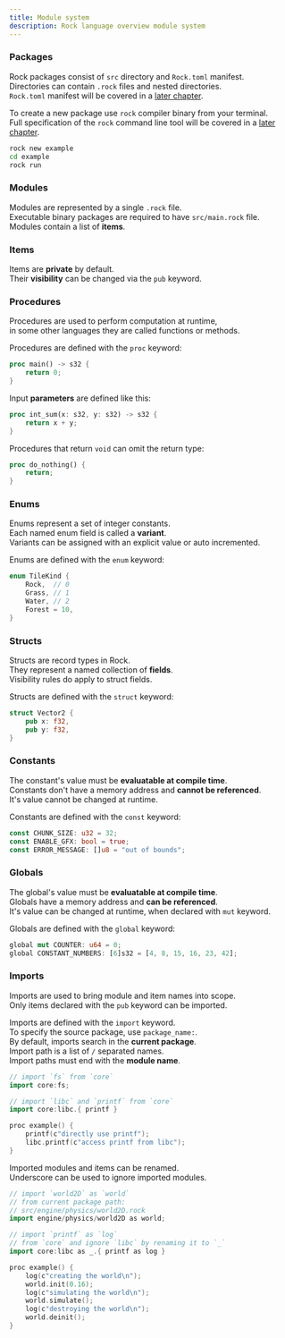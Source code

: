 ```yaml
---
title: Module system
description: Rock language overview module system
---
```


### Packages
Rock packages consist of `src` directory and `Rock.toml` manifest.  
Directories can contain `.rock` files and nested directories.  
`Rock.toml` manifest will be covered in a [later chapter](#rock-manifest).

To create a new package use `rock` compiler binary from your terminal.  
Full specification of the `rock` command line tool will be covered in a [later chapter](#command-line-tool).
```bash
rock new example
cd example
rock run
```

### Modules
Modules are represented by a single `.rock` file.  
Executable binary packages are required to have `src/main.rock` file.  
Modules contain a list of **items**.  

### Items
Items are **private** by default.  
Their **visibility** can be changed via the `pub` keyword.

### Procedures
Procedures are used to perform computation at runtime,  
in some other languages they are called functions or methods.

Procedures are defined with the `proc` keyword:
```rs
proc main() -> s32 {
    return 0;
}
```

Input **parameters** are defined like this:
```rs
proc int_sum(x: s32, y: s32) -> s32 {
    return x + y;
}
```

Procedures that return `void` can omit the return type:
```rs
proc do_nothing() {
    return;
}
```

### Enums
Enums represent a set of integer constants.  
Each named enum field is called a **variant**.  
Variants can be assigned with an explicit value or auto incremented.  

Enums are defined with the `enum` keyword:
```rs
enum TileKind {
    Rock,  // 0
    Grass, // 1
    Water, // 2
    Forest = 10,
}
```

### Structs
Structs are record types in Rock.  
They represent a named collection of **fields**.  
Visibility rules do apply to struct fields.

Structs are defined with the `struct` keyword:
```rs
struct Vector2 {
    pub x: f32,
    pub y: f32,
}
```

### Constants
The constant's value must be **evaluatable at compile time**.  
Constants don't have a memory address and **cannot be referenced**.  
It's value cannot be changed at runtime.

Constants are defined with the `const` keyword:
```rs
const CHUNK_SIZE: u32 = 32;
const ENABLE_GFX: bool = true;
const ERROR_MESSAGE: []u8 = "out of bounds";
```

### Globals
The global's value must be **evaluatable at compile time**.  
Globals have a memory address and **can be referenced**.  
It's value can be changed at runtime, when declared with `mut` keyword.

Globals are defined with the `global` keyword:
```rs
global mut COUNTER: u64 = 0;
global CONSTANT_NUMBERS: [6]s32 = [4, 8, 15, 16, 23, 42];
```

### Imports
Imports are used to bring module and item names into scope.  
Only items declared with the `pub` keyword can be imported.  

Imports are defined with the `import` keyword.  
To specify the source package, use `package_name:`.  
By default, imports search in the **current package**.  
Import path is a list of `/` separated names.  
Import paths must end with the **module name**.

```go
// import `fs` from `core`
import core:fs;

// import `libc` and `printf` from `core`
import core:libc.{ printf }

proc example() {
    printf(c"directly use printf");
    libc.printf(c"access printf from libc");
}
```

Imported modules and items can be renamed.  
Underscore can be used to ignore imported modules.

```go title=""
// import `world2D` as `world`
// from current package path:
// src/engine/physics/world2D.rock
import engine/physics/world2D as world;

// import `printf` as `log`
// from `core` and ignore `libc` by renaming it to `_`
import core:libc as _.{ printf as log }

proc example() {
    log(c"creating the world\n");
    world.init(0.16);
    log(c"simulating the world\n");
    world.simulate();
    log(c"destroying the world\n");
    world.deinit();
}
```
